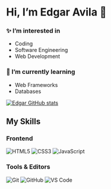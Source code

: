 # Hi, I’m Edgar Avila 👋

### ✨ I’m interested in
- Coding
- Software Engineering
- Web Development

### 📖 I’m currently learning 
- Web Frameworks
- Databases

[![Edgar GitHub stats](https://github-readme-stats.vercel.app/api?username=EdgarAsdf&theme=radical&show_icons=true)](https://github.com/anuraghazra/github-readme-stats)

## My Skills
### Frontend
![HTML5](https://img.shields.io/badge/-HTML5-%23E44D27?style=flat-square&logo=html5&logoColor=ffffff)
![CSS3](https://img.shields.io/badge/-CSS3-%231572B6?style=flat-square&logo=css3)
![JavaScript](https://img.shields.io/badge/-JavaScript-%23F7DF1C?style=flat-square&logo=javascript&logoColor=000000&labelColor=%23F7DF1C&color=%23FFCE5A)
### Tools & Editors
![Git](https://img.shields.io/badge/-Git-%23F05032?style=flat-square&logo=git&logoColor=%23ffffff)
![GitHub](https://img.shields.io/badge/-GitHub-181717?style=flat-square&logo=github)
![VS Code](http://img.shields.io/badge/-VS%20Code-007ACC?style=flat-square&logo=visual-studio-code&logoColor=ffffff)
